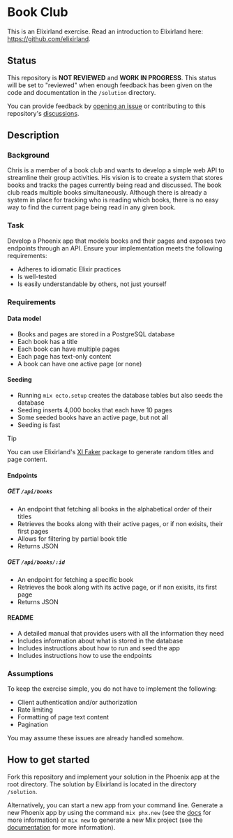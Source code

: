# Book Club
This is an Elixirland exercise. Read an introduction to Elixirland here: https://github.com/elixirland.

## Status
This repository is **NOT REVIEWED** and **WORK IN PROGRESS**. This status will be set to "reviewed" when enough feedback has been given on the code and documentation in the `/solution` directory.

You can provide feedback by [opening an issue](https://github.com/elixirland/xlc-book-club/issues/new) or contributing to this repository's [discussions](https://github.com/elixirland/xlc-book-club/discussions).

## Description
### Background
Chris is a member of a book club and wants to develop a simple web API to streamline their group activities. His vision is to create a system that stores books and tracks the pages currently being read and discussed. The book club reads multiple books simultaneously. Although there is already a system in place for tracking who is reading which books, there is no easy way to find the current page being read in any given book.

### Task
Develop a Phoenix app that models books and their pages and exposes two endpoints through an API. Ensure your implementation meets the following requirements:
  - Adheres to idiomatic Elixir practices
  - Is well-tested
  - Is easily understandable by others, not just yourself

### Requirements
#### Data model
  - Books and pages are stored in a PostgreSQL database
  - Each book has a title
  - Each book can have multiple pages
  - Each page has text-only content
  - A book can have one active page (or none)

#### Seeding
  - Running `mix ecto.setup` creates the database tables but also seeds the database
  - Seeding inserts 4,000 books that each have 10 pages
  - Some seeded books have an active page, but not all
  - Seeding is fast

> [!TIP]
> You can use Elixirland's [Xl Faker](https://hex.pm/packages/xl_faker) package to generate random titles and page content.

#### Endpoints
##### GET `/api/books`
  - An endpoint that fetching all books in the alphabetical order of their titles
  - Retrieves the books along with their active pages, or if non exisits, their first pages
  - Allows for filtering by partial book title
  - Returns JSON
    
##### GET `/api/books/:id`
  - An endpoint for fetching a specific book
  - Retrieves the book along with its active page, or if non exisits, its first page
  - Returns JSON

#### README
  - A detailed manual that provides users with all the information they need
  - Includes information about what is stored in the database
  - Includes instructions about how to run and seed the app
  - Includes instructions how to use the endpoints

### Assumptions
To keep the exercise simple, you do not have to implement the following:

  - Client authentication and/or authorization
  - Rate limiting
  - Formatting of page text content
  - Pagination

You may assume these issues are already handled somehow.

## How to get started
Fork this repository and implement your solution in the Phoenix app at the root directory. The solution by Elixirland is located in the directory `/solution`.

Alternatively, you can start a new app from your command line. Generate a new Phoenix app by using the command `mix phx.new` (see the [docs](https://hexdocs.pm/phoenix/Mix.Tasks.Phx.New.html) for more information) or `mix new` to generate a new Mix project (see the [documentation](https://hexdocs.pm/mix/1.12/Mix.Tasks.New.html) for more information).
